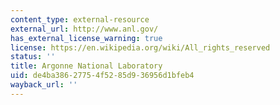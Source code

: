 ```yaml
---
content_type: external-resource
external_url: http://www.anl.gov/
has_external_license_warning: true
license: https://en.wikipedia.org/wiki/All_rights_reserved
status: ''
title: Argonne National Laboratory
uid: de4ba386-2775-4f52-85d9-36956d1bfeb4
wayback_url: ''
---
```

